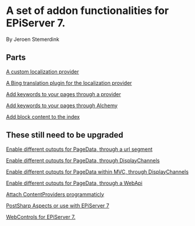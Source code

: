 ﻿# A set of addon functionalities for EPiServer 7. 

By Jeroen Stemerdink

## Parts

[A custom localization provider](EPiServer.Libraries.Localization/README.md)

[A Bing translation plugin for the localization provider](EPi.Libraries.Localization.Bing/README.md)

[Add keywords to your pages through a provider](EPiServer.Libraries.SEO/README.md)

[Add keywords to your pages through Alchemy](EPiServer.Libraries.SEO.Alchemy/README.md)

[Add block content to the index](https://github.com/jstemerdink/EPiServer.Libraries.BlockSearch/blob/master/README.md)

## These still need to be upgraded

[Enable different outputs for PageData, through a url segment](EPiServer.Libraries.Output/README.md)

[Enable different outputs for PageData, through DisplayChannels](EPiServer.Libraries.Output.Channels/README.md)

[Enable different outputs for PageData within MVC, through DisplayChannels](EPiServer.Libraries.Mvc.Output.Channels/README.md)

[Enable different outputs for PageData, through a WebApi](EPiServer.Libraries.WebApi.Output/README.md)

[Attach ContentProviders programmaticly](EPiServer.Libraries.ContentProviders/README.md)

[PostSharp Aspects or use with EPiServer 7](EPiServer.Libraries.Aspects/README.md)

[WebControls for EPiServer 7. ](EPiServer.Libraries.Controls/README.md)



